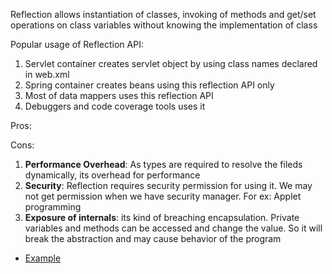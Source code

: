 Reflection allows instantiation of classes, invoking of methods and get/set operations on class variables without 
knowing the implementation of class

Popular usage of Reflection API:
1. Servlet container creates servlet object by using class names declared in web.xml
2. Spring container creates beans using this reflection API only
3. Most of data mappers uses this reflection API
4. Debuggers and code coverage tools uses it

Pros:

Cons:
1. **Performance Overhead**:  As types are required to resolve the fileds dynamically, its overhead for performance
2. **Security**: Reflection requires security permission for using it. We may not get permission when we have security manager. For ex: Applet programming
3. **Exposure of internals**: its kind of breaching encapsulation. Private variables and methods can be accessed and change the value. So it will break the 
abstraction and may cause behavior of the program

 - [Example](./ReflectionExample.java)